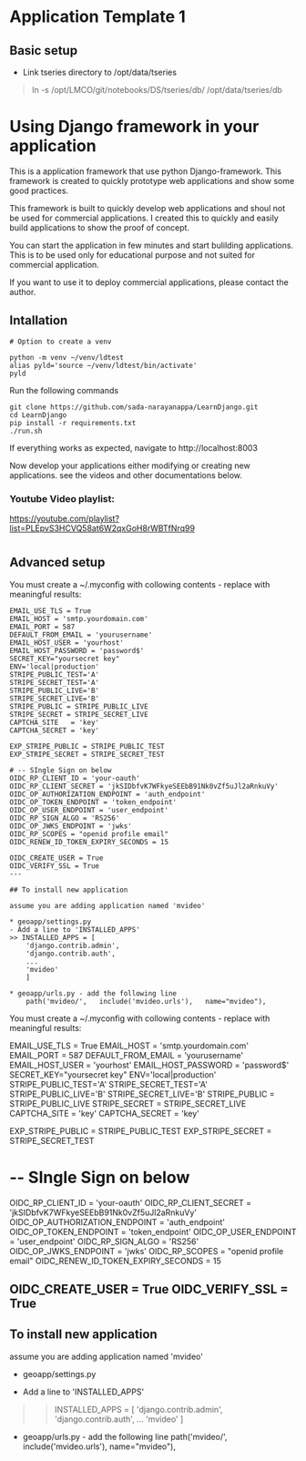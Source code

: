 # Application Template 1

## Basic setup

* Link tseries directory to /opt/data/tseries
> ln -s /opt/LMCO/git/notebooks/DS/tseries/db/ /opt/data/tseries/db
# Using Django framework in your application

This is a application framework that use python Django-framework. 
This framework is created to quickly prototype web applications and show some good practices.

This framework is built to quickly develop web applications and shoul not be used for commercial applications.  I created this to quickly and easily build applications to show the proof of concept. 

You can start the application in few minutes and start bulilding applications.
This is to be used only for educational purpose and not suited for commercial application.

If you want to use it to deploy commercial applications, please contact the author.


## Intallation
```{}
# Option to create a venv 

python -m venv ~/venv/ldtest
alias pyld='source ~/venv/ldtest/bin/activate'
pyld
```

Run the following commands
```
git clone https://github.com/sada-narayanappa/LearnDjango.git
cd LearnDjango
pip install -r requirements.txt
./run.sh 
```

If everything works as expected, navigate to http://localhost:8003


Now develop your applications either modifying or creating new applications.
see the videos and other documentations below.

### Youtube Video playlist:

https://youtube.com/playlist?list=PLEpvS3HCVQ58at6W2qxGoH8rWBTfNrq99

#
## Advanced setup

You must create a ~/.myconfig with collowing contents - 
replace with meaningful results:

```
EMAIL_USE_TLS = True
EMAIL_HOST = 'smtp.yourdomain.com'
EMAIL_PORT = 587
DEFAULT_FROM_EMAIL = 'yourusername'
EMAIL_HOST_USER = 'yourhost'
EMAIL_HOST_PASSWORD = 'password$'
SECRET_KEY="yoursecret key"
ENV='local|production'
STRIPE_PUBLIC_TEST='A'
STRIPE_SECRET_TEST='A'
STRIPE_PUBLIC_LIVE='B'
STRIPE_SECRET_LIVE='B'
STRIPE_PUBLIC = STRIPE_PUBLIC_LIVE
STRIPE_SECRET = STRIPE_SECRET_LIVE
CAPTCHA_SITE   = 'key'
CAPTCHA_SECRET = 'key'

EXP_STRIPE_PUBLIC = STRIPE_PUBLIC_TEST
EXP_STRIPE_SECRET = STRIPE_SECRET_TEST

# -- SIngle Sign on below
OIDC_RP_CLIENT_ID = 'your-oauth'
OIDC_RP_CLIENT_SECRET = 'jkSIDbfvK7WFkyeSEEbB91Nk0vZf5uJl2aRnkuVy'
OIDC_OP_AUTHORIZATION_ENDPOINT = 'auth_endpoint'
OIDC_OP_TOKEN_ENDPOINT = 'token_endpoint'
OIDC_OP_USER_ENDPOINT = 'user_endpoint'
OIDC_RP_SIGN_ALGO = 'RS256'
OIDC_OP_JWKS_ENDPOINT = 'jwks'
OIDC_RP_SCOPES = "openid profile email"
OIDC_RENEW_ID_TOKEN_EXPIRY_SECONDS = 15

OIDC_CREATE_USER = True
OIDC_VERIFY_SSL = True
---

## To install new application

assume you are adding application named 'mvideo' 

* geoapp/settings.py
- Add a line to 'INSTALLED_APPS'
>> INSTALLED_APPS = [
    'django.contrib.admin',
    'django.contrib.auth',
    ...
    'mvideo'
    ]

* geoapp/urls.py - add the following line 
    path('mvideo/',   include('mvideo.urls'),   name="mvideo"),
```

You must create a ~/.myconfig with collowing contents - 
replace with meaningful results:

EMAIL_USE_TLS = True
EMAIL_HOST = 'smtp.yourdomain.com'
EMAIL_PORT = 587
DEFAULT_FROM_EMAIL = 'yourusername'
EMAIL_HOST_USER = 'yourhost'
EMAIL_HOST_PASSWORD = 'password$'
SECRET_KEY="yoursecret key"
ENV='local|production'
STRIPE_PUBLIC_TEST='A'
STRIPE_SECRET_TEST='A'
STRIPE_PUBLIC_LIVE='B'
STRIPE_SECRET_LIVE='B'
STRIPE_PUBLIC = STRIPE_PUBLIC_LIVE
STRIPE_SECRET = STRIPE_SECRET_LIVE
CAPTCHA_SITE   = 'key'
CAPTCHA_SECRET = 'key'

EXP_STRIPE_PUBLIC = STRIPE_PUBLIC_TEST
EXP_STRIPE_SECRET = STRIPE_SECRET_TEST

# -- SIngle Sign on below
OIDC_RP_CLIENT_ID = 'your-oauth'
OIDC_RP_CLIENT_SECRET = 'jkSIDbfvK7WFkyeSEEbB91Nk0vZf5uJl2aRnkuVy'
OIDC_OP_AUTHORIZATION_ENDPOINT = 'auth_endpoint'
OIDC_OP_TOKEN_ENDPOINT = 'token_endpoint'
OIDC_OP_USER_ENDPOINT = 'user_endpoint'
OIDC_RP_SIGN_ALGO = 'RS256'
OIDC_OP_JWKS_ENDPOINT = 'jwks'
OIDC_RP_SCOPES = "openid profile email"
OIDC_RENEW_ID_TOKEN_EXPIRY_SECONDS = 15

OIDC_CREATE_USER = True
OIDC_VERIFY_SSL = True
---

## To install new application

assume you are adding application named 'mvideo' 

* geoapp/settings.py
- Add a line to 'INSTALLED_APPS'
>> INSTALLED_APPS = [
    'django.contrib.admin',
    'django.contrib.auth',
    ...
    'mvideo'
    ]

* geoapp/urls.py - add the following line 
    path('mvideo/',   include('mvideo.urls'),   name="mvideo"),
